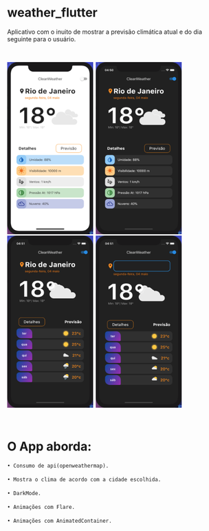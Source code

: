 # weather_flutter

Aplicativo com o inuito de mostrar a previsão climática atual e do dia seguinte para o usuário.


</br>

<img  width="200" height="400" src="weather_app/assets/prints/print_1.png"><span style="padding-left:2px"></span>
<img  width="200" height="400" src="weather_app/assets/prints/print_2.png"><span style="padding-left:2px"></span>
<img  width="200" height="400" src="weather_app/assets/prints/print_3.png"><span style="padding-left:2px"></span>
<img  width="200" height="400" src="weather_app/assets/prints/print_4.png"><span style="padding-left:2px"></span>

 
</br>

 # O App aborda:

    • Consumo de api(openweathermap).
    
    • Mostra o clima de acordo com a cidade escolhida.
  
    • DarkMode.
    
    • Animações com Flare.
    
    • Animações com AnimatedContainer.
    
    
  
    
